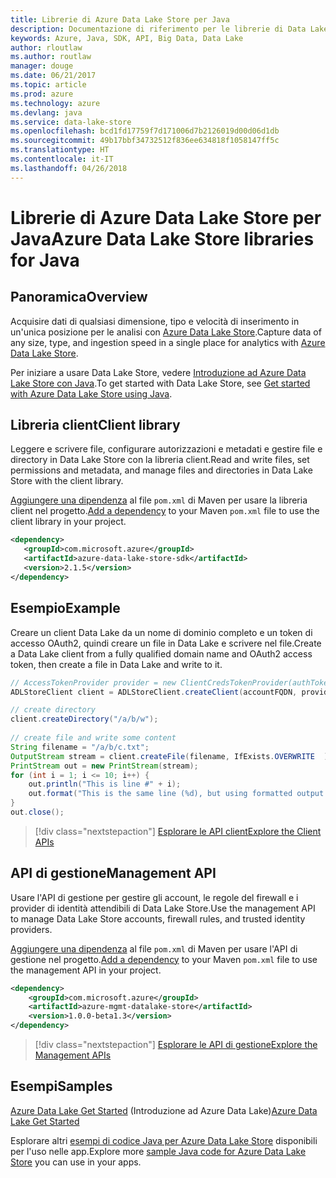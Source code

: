 ```yaml
---
title: Librerie di Azure Data Lake Store per Java
description: Documentazione di riferimento per le librerie di Data Lake Store per Java
keywords: Azure, Java, SDK, API, Big Data, Data Lake
author: rloutlaw
ms.author: routlaw
manager: douge
ms.date: 06/21/2017
ms.topic: article
ms.prod: azure
ms.technology: azure
ms.devlang: java
ms.service: data-lake-store
ms.openlocfilehash: bcd1fd17759f7d171006d7b2126019d00d06d1db
ms.sourcegitcommit: 49b17bbf34732512f836ee634818f1058147ff5c
ms.translationtype: HT
ms.contentlocale: it-IT
ms.lasthandoff: 04/26/2018
---
```

# <a name="azure-data-lake-store-libraries-for-java"></a><span data-ttu-id="493ba-104">Librerie di Azure Data Lake Store per Java</span><span class="sxs-lookup"><span data-stu-id="493ba-104">Azure Data Lake Store libraries for Java</span></span>

## <a name="overview"></a><span data-ttu-id="493ba-105">Panoramica</span><span class="sxs-lookup"><span data-stu-id="493ba-105">Overview</span></span>

<span data-ttu-id="493ba-106">Acquisire dati di qualsiasi dimensione, tipo e velocità di inserimento in un'unica posizione per le analisi con [Azure Data Lake Store](/azure/data-lake-store/data-lake-store-overview).</span><span class="sxs-lookup"><span data-stu-id="493ba-106">Capture data of any size, type, and ingestion speed in a single place for analytics with [Azure Data Lake Store](/azure/data-lake-store/data-lake-store-overview).</span></span>

<span data-ttu-id="493ba-107">Per iniziare a usare Data Lake Store, vedere [Introduzione ad Azure Data Lake Store con Java](/azure/data-lake-store/data-lake-store-get-started-java-sdk).</span><span class="sxs-lookup"><span data-stu-id="493ba-107">To get started with Data Lake Store, see [Get started with Azure Data Lake Store using Java](/azure/data-lake-store/data-lake-store-get-started-java-sdk).</span></span>


## <a name="client-library"></a><span data-ttu-id="493ba-108">Libreria client</span><span class="sxs-lookup"><span data-stu-id="493ba-108">Client library</span></span>

<span data-ttu-id="493ba-109">Leggere e scrivere file, configurare autorizzazioni e metadati e gestire file e directory in Data Lake Store con la libreria client.</span><span class="sxs-lookup"><span data-stu-id="493ba-109">Read and write files, set permissions and metadata, and manage files and directories in Data Lake Store with the client library.</span></span>

<span data-ttu-id="493ba-110">[Aggiungere una dipendenza](https://maven.apache.org/guides/getting-started/index.html#How_do_I_use_external_dependencies) al file `pom.xml` di Maven per usare la libreria client nel progetto.</span><span class="sxs-lookup"><span data-stu-id="493ba-110">[Add a dependency](https://maven.apache.org/guides/getting-started/index.html#How_do_I_use_external_dependencies) to your Maven `pom.xml` file to use the client library in your project.</span></span>

```XML
<dependency>
   <groupId>com.microsoft.azure</groupId>
   <artifactId>azure-data-lake-store-sdk</artifactId>
   <version>2.1.5</version>
</dependency>
```   

## <a name="example"></a><span data-ttu-id="493ba-111">Esempio</span><span class="sxs-lookup"><span data-stu-id="493ba-111">Example</span></span>

<span data-ttu-id="493ba-112">Creare un client Data Lake da un nome di dominio completo e un token di accesso OAuth2, quindi creare un file in Data Lake e scrivere nel file.</span><span class="sxs-lookup"><span data-stu-id="493ba-112">Create a Data Lake client from a fully qualified domain name and OAuth2 access token, then create a file in Data Lake and write to it.</span></span>

```java
// AccessTokenProvider provider = new ClientCredsTokenProvider(authTokenEndpoint, clientId, clientKey);
ADLStoreClient client = ADLStoreClient.createClient(accountFQDN, provider);

// create directory
client.createDirectory("/a/b/w");
        
// create file and write some content
String filename = "/a/b/c.txt";
OutputStream stream = client.createFile(filename, IfExists.OVERWRITE  );
PrintStream out = new PrintStream(stream);
for (int i = 1; i <= 10; i++) {
    out.println("This is line #" + i);
    out.format("This is the same line (%d), but using formatted output. %n", i);
}
out.close();
```

> [!div class="nextstepaction"]
> [<span data-ttu-id="493ba-113">Esplorare le API client</span><span class="sxs-lookup"><span data-stu-id="493ba-113">Explore the Client APIs</span></span>](/java/api/overview/azure/datalakestore/client)


## <a name="management-api"></a><span data-ttu-id="493ba-114">API di gestione</span><span class="sxs-lookup"><span data-stu-id="493ba-114">Management API</span></span>

<span data-ttu-id="493ba-115">Usare l'API di gestione per gestire gli account, le regole del firewall e i provider di identità attendibili di Data Lake Store.</span><span class="sxs-lookup"><span data-stu-id="493ba-115">Use the management API to manage Data Lake Store accounts, firewall rules, and trusted identity providers.</span></span>

<span data-ttu-id="493ba-116">[Aggiungere una dipendenza](https://maven.apache.org/guides/getting-started/index.html#How_do_I_use_external_dependencies) al file `pom.xml` di Maven per usare l'API di gestione nel progetto.</span><span class="sxs-lookup"><span data-stu-id="493ba-116">[Add a dependency](https://maven.apache.org/guides/getting-started/index.html#How_do_I_use_external_dependencies) to your Maven `pom.xml` file to use the management API in your project.</span></span>


```XML
<dependency>
    <groupId>com.microsoft.azure</groupId>
    <artifactId>azure-mgmt-datalake-store</artifactId>
    <version>1.0.0-beta1.3</version>
</dependency>
```

> [!div class="nextstepaction"]
> [<span data-ttu-id="493ba-117">Esplorare le API di gestione</span><span class="sxs-lookup"><span data-stu-id="493ba-117">Explore the Management APIs</span></span>](/java/api/overview/azure/datalakestore/management)

## <a name="samples"></a><span data-ttu-id="493ba-118">Esempi</span><span class="sxs-lookup"><span data-stu-id="493ba-118">Samples</span></span>

<span data-ttu-id="493ba-119">[Azure Data Lake Get Started][1] (Introduzione ad Azure Data Lake)</span><span class="sxs-lookup"><span data-stu-id="493ba-119">[Azure Data Lake Get Started][1]</span></span> 

[1]: https://github.com/Azure-Samples/data-lake-store-java-upload-download-get-started

<span data-ttu-id="493ba-120">Esplorare altri [esempi di codice Java per Azure Data Lake Store](https://azure.microsoft.com/resources/samples/?platform=java&term=lake) disponibili per l'uso nelle app.</span><span class="sxs-lookup"><span data-stu-id="493ba-120">Explore more [sample Java code for Azure Data Lake Store](https://azure.microsoft.com/resources/samples/?platform=java&term=lake) you can use in your apps.</span></span>
